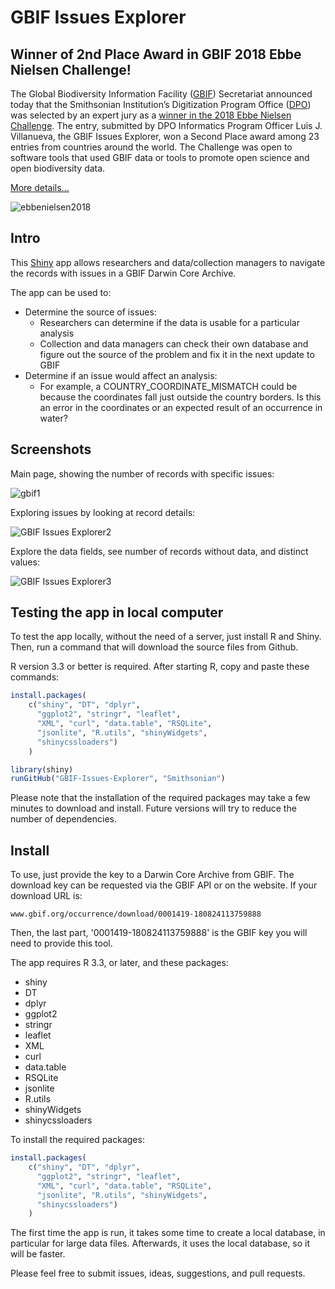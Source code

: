 # GBIF Issues Explorer

## Winner of 2nd Place Award in GBIF 2018 Ebbe Nielsen Challenge!

The Global Biodiversity Information Facility ([GBIF](https://gbif.org)) Secretariat announced today that the Smithsonian Institution’s Digitization Program Office ([DPO](http://dpo.si.edu)) was selected by an expert jury as a [winner in the 2018 Ebbe Nielsen Challenge](https://www.gbif.org/news/4TuHBNfycgO4GEMOKkMi4u/six-winners-top-the-2018-ebbe-nielsen-challenge). The entry, submitted by DPO Informatics Program Officer Luis J. Villanueva, the GBIF Issues Explorer, won a Second Place award among 23 entries from countries around the world. The Challenge was open to software tools that used GBIF data or tools to promote open science and open biodiversity data.

[More details...](http://dpo.si.edu/blog/smithsonian-institution%E2%80%99s-digitization-program-office-wins-prize-gbif-2018-ebbe-nielsen)

![ebbenielsen2018](https://user-images.githubusercontent.com/2302171/47153516-e2243900-d2ad-11e8-9c62-ed6a919f2e69.png)

## Intro 

This [Shiny](https://shiny.rstudio.com/) app allows researchers and data/collection managers to navigate the records with issues in a GBIF Darwin Core Archive.

The app can be used to:

 * Determine the source of issues:
   * Researchers can determine if the data is usable for a particular analysis
   * Collection and data managers can check their own database and figure out the source of the problem and fix it in the next update to GBIF
 * Determine if an issue would affect an analysis:
   * For example, a COUNTRY_COORDINATE_MISMATCH could be because the coordinates fall just outside the country borders. Is this an error in the coordinates or an expected result of an occurrence in water?

## Screenshots

Main page, showing the number of records with specific issues:

![gbif1](https://user-images.githubusercontent.com/2302171/76112272-e4288e00-5faf-11ea-8c3d-a204ff75697a.png)

Exploring issues by looking at record details:

![GBIF Issues Explorer2](https://user-images.githubusercontent.com/2302171/76112339-06221080-5fb0-11ea-85af-20b9f9c8b0a7.png)

Explore the data fields, see number of records without data, and distinct values:

![GBIF Issues Explorer3](https://user-images.githubusercontent.com/2302171/76112397-205bee80-5fb0-11ea-9a21-4cb07212fb67.png)

## Testing the app in local computer

To test the app locally, without the need of a server, just install R and Shiny. Then, run a command that will download the source files from Github. 

R version 3.3 or better is required. After starting R, copy and paste these commands:

```R
install.packages(
    c("shiny", "DT", "dplyr", 
      "ggplot2", "stringr", "leaflet", 
      "XML", "curl", "data.table", "RSQLite", 
      "jsonlite", "R.utils", "shinyWidgets", 
      "shinycssloaders")
    )

library(shiny)
runGitHub("GBIF-Issues-Explorer", "Smithsonian")
```

Please note that the installation of the required packages may take a few minutes to download and install. Future versions will try to reduce the number of dependencies.

## Install

To use, just provide the key to a Darwin Core Archive from GBIF. The download key can be requested via the GBIF API or on the website. If your download URL is:

`www.gbif.org/occurrence/download/0001419-180824113759888`

Then, the last part, '0001419-180824113759888' is the GBIF key you will need to provide this tool.

The app requires R 3.3, or later, and these packages:

 * shiny
 * DT
 * dplyr
 * ggplot2
 * stringr
 * leaflet
 * XML
 * curl
 * data.table
 * RSQLite
 * jsonlite
 * R.utils
 * shinyWidgets
 * shinycssloaders

To install the required packages:

```R
install.packages(
    c("shiny", "DT", "dplyr", 
      "ggplot2", "stringr", "leaflet", 
      "XML", "curl", "data.table", "RSQLite", 
      "jsonlite", "R.utils", "shinyWidgets", 
      "shinycssloaders")
    )
```

The first time the app is run, it takes some time to create a local database, in particular for large data files. Afterwards, it uses the local database, so it will be faster. 

Please feel free to submit issues, ideas, suggestions, and pull requests. 
